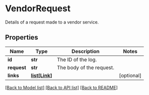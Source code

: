 # VendorRequest

Details of a request made to a vendor service.

## Properties
Name | Type | Description | Notes
------------ | ------------- | ------------- | -------------
**id** | **str** | The ID of the log. | 
**request** | **str** | The body of the request. | 
**links** | [**list[Link]**](Link.md) |  | [optional] 

[[Back to Model list]](../README.md#documentation-for-models) [[Back to API list]](../README.md#documentation-for-api-endpoints) [[Back to README]](../README.md)


